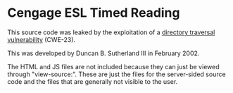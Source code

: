 # Cengage ESL Timed Reading
This source code was leaked by the exploitation of a [directory traversal vulnerability](https://college.cengage.com/cgi-bin/esl_site/timed_reading/timed_reading.cgi?unit01/../../../../../../../../etc/passwd) (CWE-23).

This was developed by Duncan B. Sutherland III in February 2002.

The HTML and JS files are not included because they can just be viewed through "view-source:". These are just the files for the server-sided source code and the files that are generally not visible to the user.
